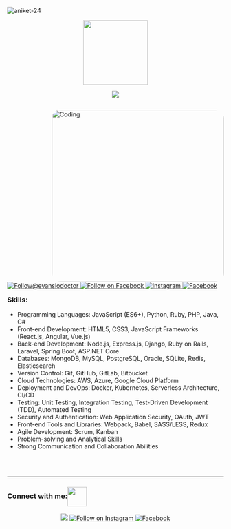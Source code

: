<p align="left">
  <img src="https://komarev.com/ghpvc/?username=Evanslodoctor&label=Profile%20views&color=0e75b6&style=flat" alt="aniket-24" />
</p>

<p align="center">
  <img height="150px" src="https://i.pinimg.com/originals/5d/f3/4b/5df34b95ee180309a51941e1f74542c3.gif" />
</p>

<p align="center">
  <img src="https://readme-typing-svg.herokuapp.com?font=Satisfy&color=8DBCCC&size=40&center=true&vCenter=true&width=900&height=70&lines=Hi%2C+I'm+Evans+Chaun;I+am+dedicated,+hardworking,+always+striving+for+excellence;Full+Stack+Developer;I+have+a+deep+passion+for+what+I+do+and...;...approach+every+task+with+enthusiasm;I+can+be+trusted+to+consistently+deliver+high-quality+results;I+quickly+adapt+to+new+environments+and...;...technologies,+embracing+change+with+ease;Where+there+is+Code%2C+There+is+Life;I+believe%2C+It's+never+over+till+it's+over." />
</p>
<p align="left">
  <a href="https://twitter.com/evanslodoctor" target="_blank"><img src="https://img.shields.io/twitter/follow/evanslodoctor?logo=twitter&style=for-the-badge" alt="" /></a>
</p>
<img align="right" alt="Coding" width="400" style="border-radius:20px;" src="https://www.techbabble.zone/content/images/2021/07/46207-programmer-1.gif">

<p align="left">
  <a href="https://twitter.com/johndoe" target="_blank"><img src="https://img.shields.io/twitter/follow/?logo=twitter&style=for-the-badge" alt="" ></a>
<a href="https://www.instagram.com/evanslodoctor" target="_blank" rel="noopener noreferrer">
    <img src="https://img.shields.io/badge/Follow%20on%20Instagram-%23E4405F.svg?style=for-the-badge&logo=instagram&logoColor=white" alt="Follow@evanslodoctor">
  </a>
  <a href="https://www.facebook.com/your_facebook_username/" target="_blank" rel="noopener noreferrer">
    <img src="https://img.shields.io/badge/Follow%20on%20Facebook-%231877F2.svg?style=for-the-badge&logo=facebook&logoColor=white" alt="Follow on Facebook">
  </a>

  
  <a href="https://www.instagram.com/evanslodoctor" target="_blank" rel="noopener noreferrer">
    <img src="https://img.icons8.com/color/48/000000/instagram-new.png" alt="Instagram" style="max-width:100%;">
  </a>
  <a href="https://www.facebook.com/your_facebook_username/" target="_blank" rel="noopener noreferrer">
    <img src="https://img.icons8.com/color/48/000000/facebook.png" alt="Facebook" style="max-width:100%;">
  </a>
</p>

<h3 style="margin-top: 4px;">Skills:</h3>
<ul>
<li>Programming Languages: JavaScript (ES6+), Python, Ruby, PHP, Java, C#</li>
<li> Front-end Development: HTML5, CSS3, JavaScript Frameworks (React.js, Angular, Vue.js)</li>
<li>Back-end Development: Node.js, Express.js, Django, Ruby on Rails, Laravel, Spring Boot, ASP.NET Core</li>
<li>Databases: MongoDB, MySQL, PostgreSQL, Oracle, SQLite, Redis, Elasticsearch</li>
<li>Version Control: Git, GitHub, GitLab, Bitbucket</li>
<li>Cloud Technologies: AWS, Azure, Google Cloud Platform</li>
<li>Deployment and DevOps: Docker, Kubernetes, Serverless Architecture, CI/CD</li>
<li>Testing: Unit Testing, Integration Testing, Test-Driven Development (TDD), Automated Testing</li>
<li>Security and Authentication: Web Application Security, OAuth, JWT</li>
<li>Front-end Tools and Libraries: Webpack, Babel, SASS/LESS, Redux</li>
<li>Agile Development: Scrum, Kanban</li>
<li>Problem-solving and Analytical Skills</li>
<li>Strong Communication and Collaboration Abilities</li>
</ul>

  
<br>
<br>
<hr>

<h3 align="left">Connect with me:<img align="center" src="https://github.com/CyberBoyAyush/CyberBoyAyush/raw/master/gifs/Handshake.gif" height="45px" style="max-width:100%;"></h3>
<p align="center">
  <a href="https://www.linkedin.com/in/lodoctor/" target="_blank" rel="noopener noreferrer">
    <img src="https://camo.githubusercontent.com/0ff78512f45d498526f436fb6bb7c8cc39c7a2a8a3eef8b13df9553c34b3b5e3/68747470733a2f2f696d672e69636f6e73382e636f6d2f636c6f7564732f39302f3461393065322f6c696e6b6564696e2e706e67" data-canonical-src="https://img.icons8.com/clouds/90/4a90e2/linkedin.png" style="max-width:100%;"></a>

<a href="https://www.instagram.com/evanslodoctor" target="_blank" rel="noopener noreferrer">
    <img src="https://img.shields.io/badge/Follow%20on%20Instagram-%23E4405F.svg?style=for-the-badge&logo=instagram&logoColor=white" alt="Follow on Instagram">
  </a>
 
  <a href="https://www.facebook.com/evans.chaun.9/" target="_blank" rel="noopener noreferrer">
    <img src="https://img.icons8.com/color/48/000000/facebook.png" alt="Facebook" style="max-width:100%;">
  </a>
</p>
